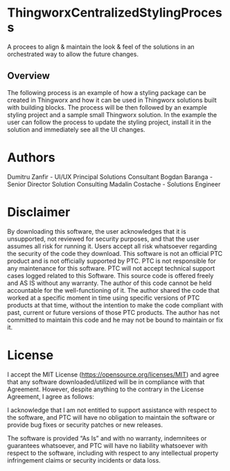 # ThingworxCentralizedStylingProcess
A procees to align &amp; maintain the look &amp; feel of the solutions in an orchestrated way to allow the future changes.

## Overview 
The following process is an example of how a styling package can be created in Thingworx and how it can be used in Thingworx solutions built with building blocks.
The process will be then followed by an example styling project and a sample small Thingworx solution. In the example the user can follow the process to update the styling project, install it in the solution and immediately see all the UI changes. 

# Authors
Dumitru Zanfir - UI/UX Principal Solutions Consultant
Bogdan Baranga - Senior Director Solution Consulting
Madalin Costache - Solutions Engineer

# Disclaimer
By downloading this software, the user acknowledges that it is unsupported, not reviewed for security purposes, and that the user assumes all risk for running it.
Users accept all risk whatsoever regarding the security of the code they download.
This software is not an official PTC product and is not officially supported by PTC.
PTC is not responsible for any maintenance for this software.
PTC will not accept technical support cases logged related to this Software.
This source code is offered freely and AS IS without any warranty.
The author of this code cannot be held accountable for the well-functioning of it.
The author shared the code that worked at a specific moment in time using specific versions of PTC products at that time, without the intention to make the code compliant with past, current or future versions of those PTC products.
The author has not committed to maintain this code and he may not be bound to maintain or fix it.


# License
I accept the MIT License (https://opensource.org/licenses/MIT) and agree that any software downloaded/utilized will be in compliance with that Agreement. However, despite anything to the contrary in the License Agreement, I agree as follows:

I acknowledge that I am not entitled to support assistance with respect to the software, and PTC will have no obligation to maintain the software or provide bug fixes or security patches or new releases.

The software is provided “As Is” and with no warranty, indemnitees or guarantees whatsoever, and PTC will have no liability whatsoever with respect to the software, including with respect to any intellectual property infringement claims or security incidents or data loss.
